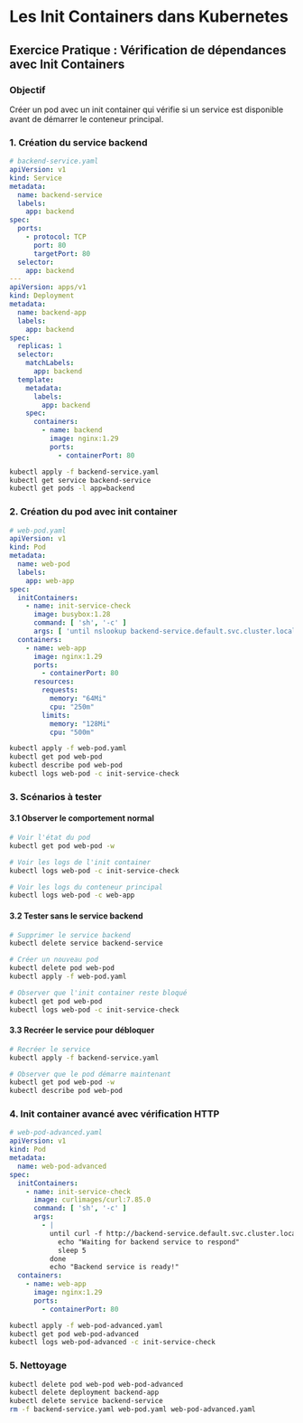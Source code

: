 # Les Init Containers dans Kubernetes

## Exercice Pratique : Vérification de dépendances avec Init Containers

### Objectif

Créer un pod avec un init container qui vérifie si un service est disponible avant de démarrer le conteneur principal.

### 1. Création du service backend

```yaml
# backend-service.yaml
apiVersion: v1
kind: Service
metadata:
  name: backend-service
  labels:
    app: backend
spec:
  ports:
    - protocol: TCP
      port: 80
      targetPort: 80
  selector:
    app: backend
---
apiVersion: apps/v1
kind: Deployment
metadata:
  name: backend-app
  labels:
    app: backend
spec:
  replicas: 1
  selector:
    matchLabels:
      app: backend
  template:
    metadata:
      labels:
        app: backend
    spec:
      containers:
        - name: backend
          image: nginx:1.29
          ports:
            - containerPort: 80
```

```bash
kubectl apply -f backend-service.yaml
kubectl get service backend-service
kubectl get pods -l app=backend
```

### 2. Création du pod avec init container

```yaml
# web-pod.yaml
apiVersion: v1
kind: Pod
metadata:
  name: web-pod
  labels:
    app: web-app
spec:
  initContainers:
    - name: init-service-check
      image: busybox:1.28
      command: [ 'sh', '-c' ]
      args: [ 'until nslookup backend-service.default.svc.cluster.local; do echo "Waiting for backend service"; sleep 2; done;' ]
  containers:
    - name: web-app
      image: nginx:1.29
      ports:
        - containerPort: 80
      resources:
        requests:
          memory: "64Mi"
          cpu: "250m"
        limits:
          memory: "128Mi"
          cpu: "500m"
```

```bash
kubectl apply -f web-pod.yaml
kubectl get pod web-pod
kubectl describe pod web-pod
kubectl logs web-pod -c init-service-check
```

### 3. Scénarios à tester

#### 3.1 Observer le comportement normal

```bash
# Voir l'état du pod
kubectl get pod web-pod -w

# Voir les logs de l'init container
kubectl logs web-pod -c init-service-check

# Voir les logs du conteneur principal
kubectl logs web-pod -c web-app
```

#### 3.2 Tester sans le service backend

```bash
# Supprimer le service backend
kubectl delete service backend-service

# Créer un nouveau pod
kubectl delete pod web-pod
kubectl apply -f web-pod.yaml

# Observer que l'init container reste bloqué
kubectl get pod web-pod
kubectl logs web-pod -c init-service-check
```

#### 3.3 Recréer le service pour débloquer

```bash
# Recréer le service
kubectl apply -f backend-service.yaml

# Observer que le pod démarre maintenant
kubectl get pod web-pod -w
kubectl describe pod web-pod
```

### 4. Init container avancé avec vérification HTTP

```yaml
# web-pod-advanced.yaml
apiVersion: v1
kind: Pod
metadata:
  name: web-pod-advanced
spec:
  initContainers:
    - name: init-service-check
      image: curlimages/curl:7.85.0
      command: [ 'sh', '-c' ]
      args:
        - |
          until curl -f http://backend-service.default.svc.cluster.local; do
            echo "Waiting for backend service to respond"
            sleep 5
          done
          echo "Backend service is ready!"
  containers:
    - name: web-app
      image: nginx:1.29
      ports:
        - containerPort: 80
```

```bash
kubectl apply -f web-pod-advanced.yaml
kubectl get pod web-pod-advanced
kubectl logs web-pod-advanced -c init-service-check
```

### 5. Nettoyage

```bash
kubectl delete pod web-pod web-pod-advanced
kubectl delete deployment backend-app
kubectl delete service backend-service
rm -f backend-service.yaml web-pod.yaml web-pod-advanced.yaml
```